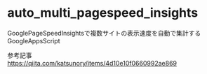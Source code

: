 # auto_multi_pagespeed_insights
GooglePageSpeedInsightsで複数サイトの表示速度を自動で集計するGoogleAppsScript

参考記事  
https://qiita.com/katsunory/items/4d10e10f0660992ae869
